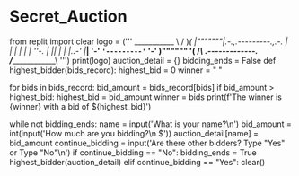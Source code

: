 # Secret_Auction
from replit import clear
logo = ('''
                         ___________
                         \         /
                          )_______(
                          |"""""""|_.-._,.---------.,_.-._
                          |       | | |               | | ''-.
                          |       |_| |_             _| |_..-'
                          |_______| '-' `'---------'` '-'
                          )"""""""(
                         /_________\\
                       .-------------.
                      /_______________\\
''')
print(logo)
auction_detail = {}
bidding_ends = False
def highest_bidder(bids_record):
  highest_bid = 0
  winner = " "


  for bids in bids_record:
    bid_amount = bids_record[bids]
    if bid_amount > highest_bid:
      highest_bid = bid_amount
      winner = bids
  print(f'The winner is {winner} with a bid of ${highest_bid}')


while not bidding_ends:
  name = input('What is your name?\n')
  bid_amount = int(input('How much are you bidding?\n $'))
  auction_detail[name] = bid_amount
  continue_bidding = input('Are there other bidders? Type "Yes" or Type "No"\n')
  if continue_bidding == "No":
    bidding_ends = True
    highest_bidder(auction_detail)
  elif continue_bidding == "Yes":
    clear()
